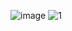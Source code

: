![image](https://github.com/Pilag6/snake-game-by-pila/assets/79191808/1f789b7e-39a8-43a6-bd26-88cc04ba6e1a)
![1](https://github.com/Pilag6/snake-game-by-pila/assets/79191808/987b41a3-d8c3-4b2c-9c91-e4f7cfe3b33f)
